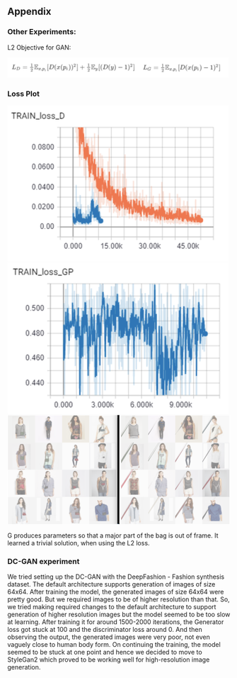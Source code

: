## Appendix

### Other Experiments:

L2 Objective for GAN:

<img src="img/loss.png" width=500>

### Loss Plot

<img src="img/curve1.png" width=500>
<img src="img/curve2.png" width=500>
<img src="img/i1.png" width=800>

G produces parameters so that a major part of the bag is out of frame. It learned a trivial solution, when using the L2 loss.


### DC-GAN experiment

We tried setting up the DC-GAN with the DeepFashion - Fashion synthesis dataset. The default architecture supports generation of images of size 64x64. After training the model, the generated images of size 64x64 were pretty good. But we required images to be of higher resolution than that. So, we tried making required changes to the default architecture to support generation of higher resolution images but the model seemed to be too slow at learning. After training it for around 1500-2000 iterations, the Generator loss got stuck at 100 and the discriminator loss around 0. And then observing the output, the generated images were very poor, not even vaguely close to human body form. On continuing the training, the model seemed to be stuck at one point and hence we decided to move to StyleGan2 which proved to be working well for high-resolution image generation.